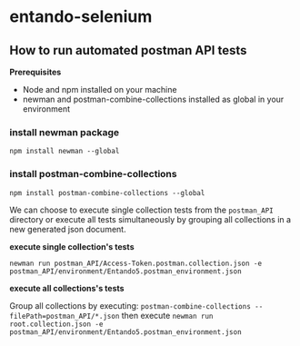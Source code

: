 # entando-selenium

## How to run automated postman API tests

__Prerequisites__

* Node and npm installed on your machine
* newman and postman-combine-collections installed as global in your environment

### install newman package

`npm install newman --global`

### install postman-combine-collections

`npm install postman-combine-collections --global`

We can choose to execute single collection tests from the `postman_API` directory
or execute all tests simultaneously by grouping all collections in a new
generated json document.

__execute single collection's tests__

`newman run postman_API/Access-Token.postman.collection.json -e postman_API/environment/Entando5.postman_environment.json`

__execute all collections's tests__

Group all collections by executing: `postman-combine-collections --filePath=postman_API/*.json`
then execute `newman run root.collection.json -e postman_API/environment/Entando5.postman_environment.json`
